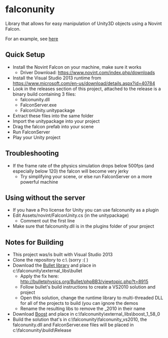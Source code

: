 falconunity
===========

Library that allows for easy manipulation of Unity3D objects using a Novint Falcon.

For an example, see [here](http://www.screenr.com/baP7)


Quick Setup
-----------
- Install the Novint Falcon on your machine, make sure it works
  - Driver Download: https://www.novint.com/index.php/downloads
- Install the Visual Studio 2013 runtime from https://www.microsoft.com/en-us/download/details.aspx?id=40784
- Look in the releases section of this project, attached to the release is a binary build containing 3 files:
  - falconunity.dll
  - FalconServer.exe
  - FalconUnity.unitypackage
- Extract these files into the same folder
- Import the unitypackage into your project
- Drag the falcon prefab into your scene
- Run FalconServer
- Play your Unity project


Troubleshooting
-----------
- If the frame rate of the physics simulation drops below 500fps (and especially below 120) the falcon will become very jerky
  - Try simplifying your scene, or else run FalconServer on a more powerful machine


Using without the server
-----------
- If you have a Pro license for Unity you can use falconunity as a plugin
- Edit Assets/novint/FalconUnity.cs (in the unitypackage)
  - Comment out the first line
- Make sure that falconunity.dll is in the plugins folder of your project


Notes for Building
-----------
- This project was/is built with Visual Studio 2013
- Clone the repository to c:\ (sorry :( )
- Download the [Bullet library](http://bulletphysics.org/wordpress/) and place in c:\falconunity\external_libs\bullet
  - Apply the fix here: http://bulletphysics.org/Bullet/phpBB3/viewtopic.php?t=8915
  - Follow bullet's build instructions to create a VS2010 solution and project
  - Open this solution, change the runtime library to multi-threaded DLL for all of the projects to build (you can ignore the demos
  - Rename the resulting libs to remove the _2010 in their name
- Download [Boost](http://www.boost.org/users/download/) and place in c:\falconunity\external_libs\boost_1_58_0
- Build the solution that's in c:\falconunity\falconunity_vs2010, the falconunity.dll and FalconServer.exe files will be placed in c:\falconunity\build\Release
